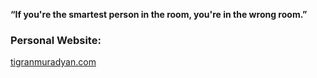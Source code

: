 **“If you're the smartest person in the room, you're in the wrong room.”**

### Personal Website:

[tigranmuradyan.com](https://tigranmuradyan.com)
